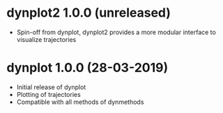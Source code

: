# dynplot2 1.0.0 (unreleased)

 * Spin-off from dynplot, dynplot2 provides a more modular interface to visualize trajectories

# dynplot 1.0.0 (28-03-2019)

 * Initial release of dynplot
 * Plotting of trajectories
 * Compatible with all methods of dynmethods
